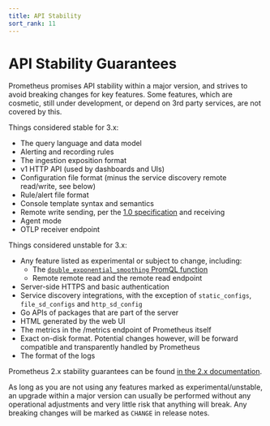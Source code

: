 ```yaml
---
title: API Stability
sort_rank: 11
---
```


# API Stability Guarantees

Prometheus promises API stability within a major version, and strives to avoid
breaking changes for key features. Some features, which are cosmetic, still
under development, or depend on 3rd party services, are not covered by this.

Things considered stable for 3.x:

* The query language and data model
* Alerting and recording rules
* The ingestion exposition format
* v1 HTTP API (used by dashboards and UIs)
* Configuration file format (minus the service discovery remote read/write, see below)
* Rule/alert file format
* Console template syntax and semantics
* Remote write sending, per the [1.0 specification](https://prometheus.io/docs/concepts/remote_write_spec/) and receiving
* Agent mode
* OTLP receiver endpoint

Things considered unstable for 3.x:

* Any feature listed as experimental or subject to change, including:
  * The [`double_exponential_smoothing` PromQL function](https://github.com/prometheus/prometheus/issues/2458)
  * Remote remote read and the remote read endpoint
* Server-side HTTPS and basic authentication
* Service discovery integrations, with the exception of `static_configs`, `file_sd_configs` and `http_sd_config`
* Go APIs of packages that are part of the server
* HTML generated by the web UI
* The metrics in the /metrics endpoint of Prometheus itself
* Exact on-disk format. Potential changes however, will be forward compatible and transparently handled by Prometheus
* The format of the logs

Prometheus 2.x stability guarantees can be found [in the 2.x documentation](https://prometheus.io/docs/prometheus/2.55/stability/).

As long as you are not using any features marked as experimental/unstable, an
upgrade within a major version can usually be performed without any operational
adjustments and very little risk that anything will break. Any breaking changes
will be marked as `CHANGE` in release notes.


